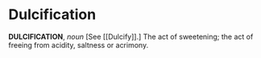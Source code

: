 # Dulcification

**DULCIFICATION**, _noun_ \[See [[Dulcify]].\] The act of sweetening; the act of freeing from acidity, saltness or acrimony.